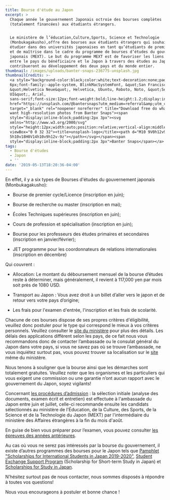 ```yaml
---
title: Bourse d'étude au Japon
excerpt: >
  Chaque année le gouvernement Japonais octroie des bourses complètes
  (totalement financées) aux étudiants étrangers.


  Le ministère de l’éducation,Culture,Sports, Science et Technologie
  (Monbukagakusho),offre des bourses aux étudiants étrangers qui souhaitent
  étudier dans des universités japonaises en tant qu’étudiants de premier cycle
  et de maîtrise dans le cadre du programme de bourses d’études du gouvernement
  japonais (MEXT). Le but du programme MEXT est de favoriser les liens d'amitié
  entre le pays du bénéficiaire et le Japon à travers des études au Japon et qui
  contribueront au développement des deux pays et du monde entier.
thumbnail: /images/uploads/banter-snaps-236775-unsplash.jpg
thumbnailCredits: >-
  <a style="background-color:black;color:white;text-decoration:none;padding:4px
  6px;font-family:-apple-system, BlinkMacSystemFont, &quot;San Francisco&quot;,
  &quot;Helvetica Neue&quot;, Helvetica, Ubuntu, Roboto, Noto, &quot;Segoe
  UI&quot;, Arial,
  sans-serif;font-size:12px;font-weight:bold;line-height:1.2;display:inline-block;border-radius:3px"
  href="https://unsplash.com/@bantersnaps?utm_medium=referral&amp;utm_campaign=photographer-credit&amp;utm_content=creditBadge"
  target="_blank" rel="noopener noreferrer" title="Download free do whatever you
  want high-resolution photos from Banter Snaps"><span
  style="display:inline-block;padding:2px 3px"><svg
  xmlns="http://www.w3.org/2000/svg"
  style="height:12px;width:auto;position:relative;vertical-align:middle;top:-2px;fill:white"
  viewBox="0 0 32 32"><title>unsplash-logo</title><path d="M10 9V0h12v9H10zm12
  5h10v18H0V14h10v9h12v-9z"></path></svg></span><span
  style="display:inline-block;padding:2px 3px">Banter Snaps</span></a>
tags:
  - Bourse d'études
  - Japon
  - ''
date: '2019-05-13T18:20:36-04:00'
---
```

En effet, il y a six types de Bourses d'études du gouvernement japonais (Monbukagakusho): 



* Bourse de premier cycle/Licence (inscription en juin);



* Bourse de recherche ou master (inscription en mai);



* Écoles Techniques supérieures (inscription en juin);



* Cours de profession et spécialisation (inscription en juin);



* Bourse pour les professeurs des études primaires et secondaires (inscription en janvier/février);



* JET programme pour les coordonnateurs de relations internationales (inscription en décembre)




Qui couvrent :

* Allocation: Le montant du déboursement mensuel de la bourse d’études reste à déterminer, mais généralement, il revient à 117,000 yen par mois soit près de 1080 USD.



* Transport au Japon : Vous avez droit à un billet d’aller vers le japon et de retour vers votre pays d’origine;



* Les frais pour l'examen d'entrée, l'inscription et les frais de scolarité.







Chacune de ces bourses dispose de ses propres critères d'éligibilité, veuillez donc postuler pour le type qui correspond le mieux à vos critères personnels. Veuillez consulter le [site du ministère](https://www.studyjapan.go.jp/fr/index.html) pour plus des détails. Les délais des applications diffèrent selon les pays, de ce fait nous vous recommandons donc de contacter l’ambassade ou le consulat général du Japon dans votre pays, si vous ne savez pas où se trouve l’ambassade, ne vous inquiétez surtout pas, vous pouvez trouver sa localisation sur le [site](https://www.mofa.go.jp/about/emb_cons/mofaserv.html) même du ministère.

Nous tenons à souligner que la bourse ainsi que les démarches sont totalement gratuites. Veuillez noter que les organismes et les particuliers qui vous exigent une commission ou une garantie n’ont aucun rapport avec le gouvernement du Japon, soyez vigilants! 

Concernant [les procédures d’admission](https://www.studyjapan.go.jp/fr/index.html) :  la sélection initiale (analyse des documents, examen écrit et entretien) est effectuée à l'ambassade du Japon entre juin et juillet, celle-ci recommande ensuite les candidats sélectionnés au ministère de l'Éducation, de la Culture, des Sports, de la Science et de la Technologie du Japon (MEXT) par l'intermédiaire du ministère des Affaires étrangères à la fin du mois d'août.

En guise de bien vous préparer pour l’examen, vous pouvez consulter [les épreuves des années antérieures](https://www.studyjapan.go.jp/en/toj/toj0302e-32.html#1).

Au cas où vous ne serez pas intéressés par la bourse du gouvernement, il existe d’autres programmes des bourses pour le Japon tels que [Pamphlet "Scholarships for International Students in Japan 2019-2020"](https://www.jasso.go.jp/en/study_j/scholarships/brochure.html), [Student Exchange Support Program](https://www.jasso.go.jp/en/study_j/scholarships/short_term.html) (Scholarship for Short-term Study in Japan) et [Scholarships for Study in Japan](https://www.jasso.go.jp/en/study_j/scholarships/index.html).

N’hésitez surtout pas de nous contacter, nous sommes disposés à répondre à toutes vos questions!

Nous vous encourageons à postuler et bonne chance !
